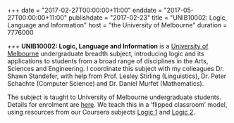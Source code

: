+++
date = "2017-02-27T00:00:00+11:00"
enddate = "2017-05-27T00:00:00+11:00"
publishdate = "2017-02-23"
title = "UNIB10002: Logic, Language and Information"
host = "the University of Melbourne"
duration = 7776000


+++
**<span class="caps">UNIB10002</span>: Logic, Language and Information** is a [University of Melbourne](http://unimelb.edu.au) undergraduate breadth subject, introducing logic and its applications to students from a broad range of disciplines in the Arts, Sciences and Engineering. I coordinate this subject with my colleagues Dr. Shawn Standefer, with help from Prof. Lesley Stirling (Linguistics), Dr. Peter Schachte (Computer Science) and Dr. Daniel Murfet (Mathematics).

The subject is taught to University of Melbourne undergraduate students. Details for enrolment are [here](https://handbook.unimelb.edu.au/view/2017/UNIB10002). We teach this in a &lsquo;flipped classroom&rsquo; model, using resources from our Coursera subjects [Logic 1](/class/2015/logic1_coursera) and [Logic 2](/class/2015/logic2_coursera).